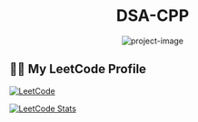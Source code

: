 <h1 align="center" id="title">DSA-CPP</h1>

<p align="center"><img src="https://socialify.git.ci/thepratikguptaa/DSA-CPP/image?description=1&amp;font=Raleway&amp;language=1&amp;name=1&amp;owner=1&amp;pattern=Signal&amp;stargazers=1&amp;theme=Light" alt="project-image"></p>

## 🧑‍💻 My LeetCode Profile

[![LeetCode](https://img.shields.io/badge/LeetCode-thepratikguptaa-blue?style=for-the-badge&logo=leetcode)](https://leetcode.com/u/thepratikguptaa/)

[![LeetCode Stats](https://img.shields.io/badge/dynamic/json?style=for-the-badge&labelColor=grey&color=blue&label=Solved&query=solved&url=https%3A%2F%2Fleetcode-badge.vercel.app%2Fapi%2Fusers%2Fthepratikguptaa&logo=leetcode&logoColor=yellow)](https://leetcode.com/u/thepratikguptaa/)